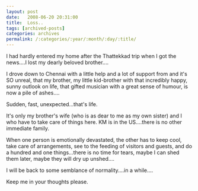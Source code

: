 ```yaml
---
layout: post
date:	2008-06-20 20:31:00
title:  Loss..
tags: [archived-posts]
categories: archives
permalink: /:categories/:year/:month/:day/:title/
---
```

I had hardly entered my home after the Thattekkad trip when I got the news....I lost my dearly beloved brother....

I drove down to Chennai with a little help and a lot of support from <LJ user="amoghavarsha"> and it's SO unreal, that my brother, my little kid-brother with that incredibly happy, sunny outlook on life, that gifted musician with a great sense of humour, is now a pile of ashes....

Sudden, fast, unexpected...that's life.

It's only my brother's wife (who is as dear to me as my own sister) and I who have to take care of things here. KM is in the US....there is no other immediate family.

When one person is emotionally devastated, the other has to keep cool, take care of arrangements, see to the feeding of visitors and guests, and do a hundred and one things...there is no time for tears, maybe I can shed them later, maybe they will dry up unshed....

I will be back to some semblance of normality....in a while....

Keep me in your thoughts please.
